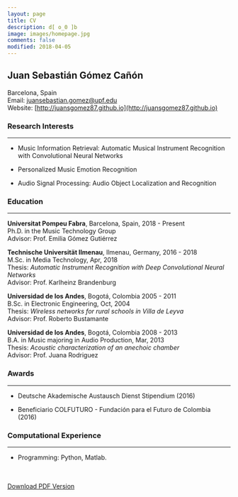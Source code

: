 ```yaml
---
layout: page
title: CV
description: d[ o_0 ]b
image: images/homepage.jpg
comments: false
modified: 2018-04-05
---
```


## Juan Sebastián Gómez Cañón

Barcelona, Spain <br/>
Email: [juansebastian.gomez@upf.edu](mailto:juansebastian.gomez@upf.edu) <br/>
Website: [http://juansgomez87.github.io](http://juansgomez87.github.io) <br/>


### Research Interests
-----

- Music Information Retrieval: Automatic Musical Instrument Recognition with Convolutional Neural Networks

- Personalized Music Emotion Recognition

- Audio Signal Processing: Audio Object Localization and Recognition

### Education
-----

**Universitat Pompeu Fabra**, Barcelona, Spain, 2018 - Present<br/>
Ph.D. in the Music Technology Group<br/>
Advisor: Prof. Emilia Gómez Gutiérrez<br/>

**Technische Universität Ilmenau**, Ilmenau, Germany, 2016 - 2018<br/>
M.Sc. in Media Technology, Apr, 2018<br/>
Thesis: *Automatic Instrument Recognition with Deep Convolutional Neural Networks*<br/>
Advisor: Prof. Karlheinz Brandenburg<br/>

**Universidad de los Andes**, Bogotá, Colombia 2005 - 2011<br/>
B.Sc. in Electronic Engineering, Oct, 2004<br/>
Thesis: *Wireless networks for rural schools in Villa de Leyva*<br/>
Advisor: Prof. Roberto Bustamante<br/>

**Universidad de los Andes**, Bogotá, Colombia 2008 - 2013<br/>
B.A. in Music majoring in Audio Production, Mar, 2013<br/>
Thesis: *Acoustic characterization of an anechoic chamber*<br/>
Advisor: Prof. Juana Rodriguez<br/>

### Awards
-----

- Deutsche Akademische Austausch Dienst Stipendium (2016)

- Beneficiario COLFUTURO - Fundación para el Futuro de Colombia (2016)

### Computational Experience
-----

- Programming: Python, Matlab.

<div markdown="0">
    <br><br>
    <a href="{{ site.url }}/downloads/CV.pdf" class="btn btn-success">Download PDF Version</a>
</div>

